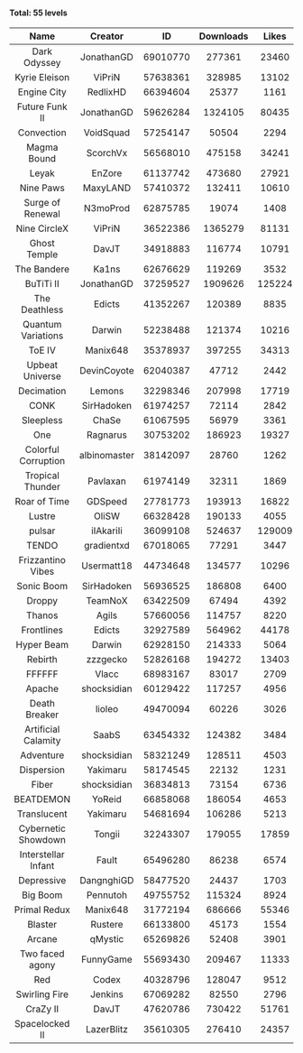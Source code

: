 #### Total: 55 levels

| Name | Creator | ID | Downloads | Likes |
|:---:|:---:|:---:|:---:|:---:|
| Dark Odyssey | JonathanGD | 69010770 | 277361 | 23460
| Kyrie Eleison | ViPriN | 57638361 | 328985 | 13102
| Engine City | RedlixHD | 66394604 | 25377 | 1161
| Future Funk II | JonathanGD | 59626284 | 1324105 | 80435
| Convection | VoidSquad | 57254147 | 50504 | 2294
| Magma Bound | ScorchVx | 56568010 | 475158 | 34241
| Leyak | EnZore | 61137742 | 473680 | 27921
| Nine Paws | MaxyLAND | 57410372 | 132411 | 10610
| Surge of Renewal | N3moProd | 62875785 | 19074 | 1408
| Nine CircleX | ViPriN | 36522386 | 1365279 | 81131
| Ghost Temple | DavJT | 34918883 | 116774 | 10791
| The Bandere | Ka1ns | 62676629 | 119269 | 3532
| BuTiTi II | JonathanGD | 37259527 | 1909626 | 125224
| The Deathless | Edicts | 41352267 | 120389 | 8835
| Quantum Variations | Darwin | 52238488 | 121374 | 10216
| ToE IV  | Manix648 | 35378937 | 397255 | 34313
| Upbeat Universe | DevinCoyote | 62040387 | 47712 | 2442
| Decimation | Lemons | 32298346 | 207998 | 17719
| CONK | SirHadoken | 61974257 | 72114 | 2842
| Sleepless | ChaSe | 61067595 | 56979 | 3361
| One | Ragnarus | 30753202 | 186923 | 19327
| Colorful Corruption | albinomaster | 38142097 | 28760 | 1262
| Tropical Thunder | Pavlaxan | 61974149 | 32311 | 1869
| Roar of Time | GDSpeed | 27781773 | 193913 | 16822
| Lustre | OliSW | 66328428 | 190133 | 4055
| pulsar | iIAkariIi | 36099108 | 524637 | 129009
| TENDO | gradientxd | 67018065 | 77291 | 3447
| Frizzantino Vibes | Usermatt18 | 44734648 | 134577 | 10296
| Sonic Boom | SirHadoken | 56936525 | 186808 | 6400
| Droppy | TeamNoX | 63422509 | 67494 | 4392
| Thanos | Agils | 57660056 | 114757 | 8220
| Frontlines | Edicts | 32927589 | 564962 | 44178
| Hyper Beam | Darwin | 62928150 | 214333 | 5064
| Rebirth | zzzgecko | 52826168 | 194272 | 13403
| FFFFFF | Vlacc | 68983167 | 83017 | 2709
| Apache | shocksidian | 60129422 | 117257 | 4956
| Death Breaker | lioleo | 49470094 | 60226 | 3026
| Artificial Calamity | SaabS | 63454332 | 124382 | 3484
| Adventure | shocksidian | 58321249 | 128511 | 4503
| Dispersion | Yakimaru | 58174545 | 22132 | 1231
| Fiber | shocksidian | 36834813 | 73154 | 6736
| BEATDEMON | YoReid | 66858068 | 186054 | 4653
| Translucent | Yakimaru | 54681694 | 106286 | 5213
| Cybernetic Showdown  | Tongii | 32243307 | 179055 | 17859
| Interstellar Infant | Fault | 65496280 | 86238 | 6574
| Depressive | DangnghiGD | 58477520 | 24437 | 1703
| Big Boom | Pennutoh | 49755752 | 115324 | 8924
| Primal Redux | Manix648 | 31772194 | 686666 | 55346
| Blaster | Rustere | 66133800 | 45173 | 1554
| Arcane | qMystic | 65269826 | 52408 | 3901
| Two faced agony | FunnyGame | 55693430 | 209467 | 11333
| Red | Codex | 40328796 | 128047 | 9512
| Swirling Fire | Jenkins | 67069282 | 82550 | 2796
| CraZy II | DavJT | 47620786 | 730422 | 51761
| Spacelocked II | LazerBlitz | 35610305 | 276410 | 24357
